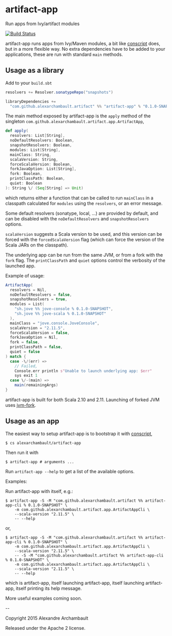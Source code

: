 # artifact-app

Run apps from Ivy/artifact modules

[![Build Status](https://travis-ci.org/alexarchambault/artifact-app.svg)](https://travis-ci.org/alexarchambault/artifact-app)


artifact-app runs apps from Ivy/Maven modules, a bit like
[conscript](https://github.com/n8han/conscript) does, but
in a more flexible way. No extra dependencies have to be added
to your applications, these are run with standard `main` methods.

## Usage as a library

Add to your `build.sbt`
```scala
resolvers += Resolver.sonatypeRepo("snapshots")

libraryDependencies +=
  "com.github.alexarchambault.artifact" %% "artifact-app" % "0.1.0-SNAPSHOT"
```

The main method exposed by artifact-app is the `apply` method
of the singleton `com.github.alexarchambault.artifact.app.ArtifactApp`,
```scala
def apply(
  resolvers: List[String],
  noDefaultResolvers: Boolean,
  snapshotResolvers: Boolean,
  modules: List[String],
  mainClass: String,
  scalaVersion: String,
  forceScalaVersion: Boolean,
  forkJavaOption: List[String],
  fork: Boolean,
  printClassPath: Boolean,
  quiet: Boolean
): String \/ (Seq[String] => Unit)
```
which returns either a function that can be called to run
`mainClass` in a classpath calculated for
`modules` using the `resolvers`, or an error message.

Some default
resolvers (sonatype, local, ...) are provided by default, and can be disabled
with the `noDefaultResolvers` and `snapshotResolvers` options.

`scalaVersion` suggests a Scala version to be used, and this version
can be forced with the `forcedScalaVersion` flag (which can
force the version of the Scala JARs on the classpath).

The underlying app can be run from the same JVM, or from
a fork with the `fork` flag. The `printClassPath` and `quiet`
options control the verbosity of the launched app.

Example of usage:
```scala
ArtifactApp(
  resolvers = Nil,
  noDefaultResolvers = false,
  snapshotResolvers = true,
  modules = List(
    "sh.jove %% jove-console % 0.1.0-SNAPSHOT",
    "sh.jove %% jove-scala % 0.1.0-SNAPSHOT"
  ),
  mainClass = "jove.console.JoveConsole",
  scalaVersion = "2.11.5",
  forceScalaVersion = false,
  forkJavaOption = Nil,
  fork = false,
  printClassPath = false,
  quiet = false
) match {
  case -\/(err) =>
    // Failed, 
    Console.err println s"Unable to launch underlying app: $err"
    sys exit 1
  case \/-(main) =>
    main(remainingArgs)
}
```

artifact-app is built for both Scala 2.10 and 2.11.
Launching of forked JVM uses
[jvm-fork](https://github.com/jove-sh/jvm-fork).

## Usage as an app

The easiest way to setup artifact-app is to bootstrap it
with [conscript](https://github.com/n8han/conscript),

    $ cs alexarchambault/artifact-app

Then run it with

    $ artifact-app # arguments ...

Run `artifact-app --help` to get a list of the available options.

Examples:

Run artifact-app with itself, e.g.:

    $ artifact-app -S -M "com.github.alexarchambault.artifact %% artifact-app-cli % 0.1.0-SNAPSHOT" \
        -m com.github.alexarchambault.artifact.app.ArtifactAppCli \
        --scala-version "2.11.5" \
        -- --help

or,

    $ artifact-app -S -M "com.github.alexarchambault.artifact %% artifact-app-cli % 0.1.0-SNAPSHOT" \
        -m com.github.alexarchambault.artifact.app.ArtifactAppCli \
        --scala-version "2.11.5" \
        -- -S -M "com.github.alexarchambault.artifact %% artifact-app-cli % 0.1.0-SNAPSHOT" \
        -m com.github.alexarchambault.artifact.app.ArtifactAppCli \
        --scala-version "2.11.5" \
        -- --help

which is artifact-app, itself launching artifact-app, itself launching artifact-app, itself printing its help message.

More useful examples coming soon.

--

Copyright 2015 Alexandre Archambault

Released under the Apache 2 license.
